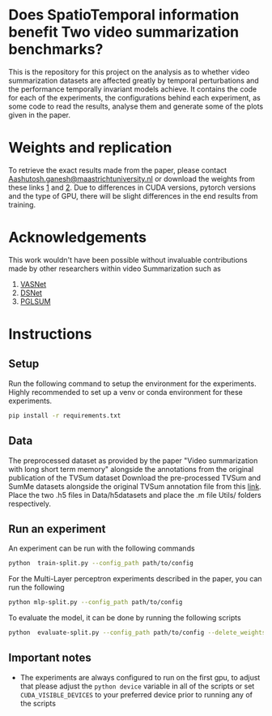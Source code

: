 # Does SpatioTemporal information benefit Two video summarization benchmarks?

This is the repository for this project on the analysis as to whether video summarization datasets are affected greatly by temporal perturbations and the performance temporally invariant models achieve. It contains the code for each of the experiments, the configurations behind each experiment, as some code to read the results, analyse them and generate some of the plots given in the paper.

# Weights and replication

To retrieve the exact results made from the paper, please contact Aashutosh.ganesh@maastrichtuniversity.nl or download the weights from these links [1](https://zenodo.org/uploads/13913019) and [2](https://zenodo.org/records/13909356). Due to differences in CUDA versions, pytorch versions and the type of GPU, there will be slight differences in the end results from training. 

# Acknowledgements

This work wouldn't have been possible without invaluable contributions made by other researchers within video Summarization such as

1. [VASNet](https://github.com/ok1zjf/VASNet/tree/master)
2. [DSNet](https://github.com/li-plus/DSNet)
3. [PGLSUM](https://github.com/e-apostolidis/PGL-SUM/tree/master/model)



# Instructions
## Setup
Run the following command to setup the environment for the experiments. Highly recommended to set up a venv or conda environment for these experiments.

```bash
pip install -r requirements.txt
```
## Data
The preprocessed dataset as provided by the paper "Video summarization with long short term memory" alongside the annotations from the original publication of the TVSum dataset 
Download the pre-processed TVSum and SumMe datasets alongside the original TVSum annotation file from this [link](https://drive.google.com/drive/folders/1ROGe1ifXWwzMJKY1SYPsHAHFwpNJWabS?usp=sharing). Place the two .h5 files in Data/h5datasets and place the .m file Utils/ folders respectively.

## Run an experiment 
An experiment can be run with the following commands

 ```bash
python  train-split.py --config_path path/to/config
```

For the Multi-Layer perceptron experiments described in the paper, you can run the following

```bash
python mlp-split.py --config_path path/to/config
```

To evaluate the model, it can be done by running the following scripts 
```bash
python  evaluate-split.py --config_path path/to/config --delete_weights
```

## Important notes

- The experiments are always configured to run on the first gpu, to adjust that please adjust the ```python device``` variable in all of the scripts or set ```CUDA_VISIBLE_DEVICES``` to your preferred device prior to running any of the scripts




